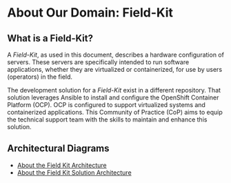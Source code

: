 # About Our Domain: Field-Kit

## What is a Field-Kit?

A *Field-Kit*, as used in this document, describes a hardware configuration of servers. These servers are specifically intended to run software applications, whether they are virtualized or containerized, for use by users (operators) in the field.

The development solution for a *Field-Kit* exist in a different repository.  That solution leverages Ansible to install and configure the OpenShift Container Platform (OCP).   OCP is configured to support virtualized systems and containerized applications. This Community of Practice (CoP) aims to equip the technical support team with the skills to maintain and enhance this solution.

## Architectural Diagrams

* [About the Field Kit Architecture](../arch/aboutArch.md)
* [About the Field Kit Solution Architecture](../arch/aboutSolution.md)
